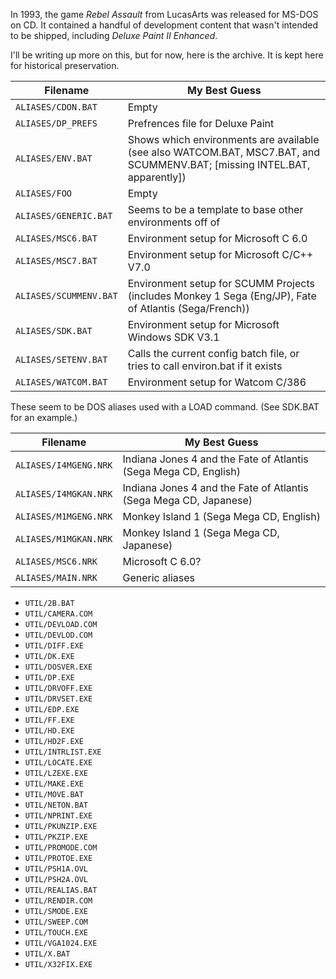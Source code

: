 In 1993, the game _Rebel Assault_ from LucasArts was released for MS-DOS on CD. It contained a handful of development content that wasn't intended to be shipped, including _Deluxe Paint II Enhanced_.

I'll be writing up more on this, but for now, here is the archive. It is kept here for historical preservation.

|Filename|My Best Guess|
|--------|---|
|`ALIASES/CDON.BAT`|Empty
|`ALIASES/DP_PREFS`|Prefrences file for Deluxe Paint
|`ALIASES/ENV.BAT`|Shows which environments are available (see also WATCOM.BAT, MSC7.BAT, and SCUMMENV.BAT; [missing INTEL.BAT, apparently])
|`ALIASES/FOO`|Empty
|`ALIASES/GENERIC.BAT`|Seems to be a template to base other environments off of
|`ALIASES/MSC6.BAT`|Environment setup for Microsoft C 6.0
|`ALIASES/MSC7.BAT`|Environment setup for Microsoft C/C++ V7.0
|`ALIASES/SCUMMENV.BAT`|Environment setup for SCUMM Projects (includes Monkey 1 Sega (Eng/JP), Fate of Atlantis (Sega/French))
|`ALIASES/SDK.BAT`|Environment setup for Microsoft Windows SDK V3.1
|`ALIASES/SETENV.BAT`|Calls the current config batch file, or tries to call environ.bat if it exists
|`ALIASES/WATCOM.BAT`|Environment setup for Watcom C/386  

These seem to be DOS aliases used with a LOAD command. (See SDK.BAT for an example.)

|Filename|My Best Guess|
|--------|---|
|`ALIASES/I4MGENG.NRK`|Indiana Jones 4 and the Fate of Atlantis (Sega Mega CD, English)
|`ALIASES/I4MGKAN.NRK`|Indiana Jones 4 and the Fate of Atlantis (Sega Mega CD, Japanese)
|`ALIASES/M1MGENG.NRK`|Monkey Island 1 (Sega Mega CD, English)
|`ALIASES/M1MGKAN.NRK`|Monkey Island 1 (Sega Mega CD, Japanese)
|`ALIASES/MSC6.NRK`| Microsoft C 6.0?
|`ALIASES/MAIN.NRK`| Generic aliases



* `UTIL/2B.BAT`
* `UTIL/CAMERA.COM`
* `UTIL/DEVLOAD.COM`
* `UTIL/DEVLOD.COM`
* `UTIL/DIFF.EXE`
* `UTIL/DK.EXE`
* `UTIL/DOSVER.EXE`
* `UTIL/DP.EXE`
* `UTIL/DRVOFF.EXE`
* `UTIL/DRVSET.EXE`
* `UTIL/EDP.EXE`
* `UTIL/FF.EXE`
* `UTIL/HD.EXE`
* `UTIL/HD2F.EXE`
* `UTIL/INTRLIST.EXE`
* `UTIL/LOCATE.EXE`	
* `UTIL/LZEXE.EXE`	
* `UTIL/MAKE.EXE`	
* `UTIL/MOVE.BAT`
* `UTIL/NETON.BAT`
* `UTIL/NPRINT.EXE`
* `UTIL/PKUNZIP.EXE`
* `UTIL/PKZIP.EXE`
* `UTIL/PROMODE.COM`
* `UTIL/PROTOE.EXE`
* `UTIL/PSH1A.OVL`
* `UTIL/PSH2A.OVL`
* `UTIL/REALIAS.BAT`
* `UTIL/RENDIR.COM`
* `UTIL/SMODE.EXE`
* `UTIL/SWEEP.COM`
* `UTIL/TOUCH.EXE`
* `UTIL/VGA1024.EXE`
* `UTIL/X.BAT`
* `UTIL/X32FIX.EXE`
